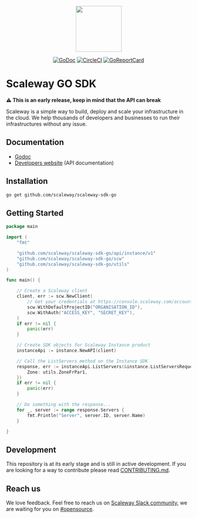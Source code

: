 <p align="center"><img height="125" src="docs/static_files/scaleway-logo.png" /></p>

<p align="center">
  <a href="https://godoc.org/github.com/scaleway/scaleway-sdk-go"><img src="https://godoc.org/github.com/scaleway/scaleway-sdk-go?status.svg" alt="GoDoc"/></a>
  <a href="https://circleci.com/gh/scaleway/scaleway-sdk-go"><img src="https://circleci.com/gh/scaleway/scaleway-sdk-go.svg?style=shield" alt="CircleCI" /></a>
  <a href="https://goreportcard.com/report/github.com/scaleway/scaleway-sdk-go"><img src="https://goreportcard.com/badge/scaleway/scaleway-sdk-go" alt="GoReportCard" /></a>
</p>

# Scaleway GO SDK


**:warning: This is an early release, keep in mind that the API can break**


Scaleway is a simple way to build, deploy and scale your infrastructure in the cloud.
We help thousands of developers and businesses to run their infrastructures without any issue.

## Documentation

- [Godoc](https://godoc.org/github.com/scaleway/scaleway-sdk-go)
- [Developers website](https://developers.scaleway.com) (API documentation)

## Installation

```bash
go get github.com/scaleway/scaleway-sdk-go
```

## Getting Started

```go
package main

import (
	"fmt"

	"github.com/scaleway/scaleway-sdk-go/api/instance/v1"
	"github.com/scaleway/scaleway-sdk-go/scw"
	"github.com/scaleway/scaleway-sdk-go/utils"
)

func main() {

	// Create a Scaleway client
	client, err := scw.NewClient(
		// Get your credentials at https://console.scaleway.com/account/credentials
		scw.WithDefaultProjectID("ORGANISATION_ID"),
		scw.WithAuth("ACCESS_KEY", "SECRET_KEY"),
	)
	if err != nil {
		panic(err)
	}

	// Create SDK objects for Scaleway Instance product
	instanceApi := instance.NewAPI(client)

	// Call the ListServers method on the Instance SDK
	response, err := instanceApi.ListServers(&instance.ListServersRequest{
		Zone: utils.ZoneFrPar1,
	})
	if err != nil {
		panic(err)
	}

	// Do something with the response...
	for _, server := range response.Servers {
		fmt.Println("Server", server.ID, server.Name)
	}

}
```

## Development

This repository is at its early stage and is still in active development.
If you are looking for a way to contribute please read [CONTRIBUTING.md](CONTRIBUTING.md).

## Reach us

We love feedback.
Feel free to reach us on [Scaleway Slack community](https://slack.scaleway.com/), we are waiting for you on [#opensource](https://scaleway-community.slack.com/app_redirect?channel=opensource).
